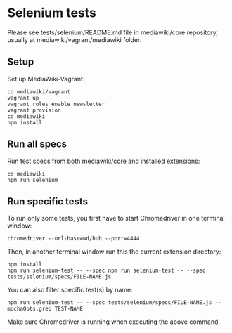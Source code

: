 # Selenium tests

Please see tests/selenium/README.md file in mediawiki/core repository, usually at mediawiki/vagrant/mediawiki folder.

## Setup

Set up MediaWiki-Vagrant:

    cd mediawiki/vagrant
    vagrant up
    vagrant roles enable newsletter
    vagrant provision
    cd mediawiki
    npm install

## Run all specs

Run test specs from both mediawiki/core and installed extensions:

    cd mediawiki
    npm run selenium

## Run specific tests

To run only some tests, you first have to start Chromedriver in one terminal window:

    chromedriver --url-base=wd/hub --port=4444

Then, in another terminal window run this the current extension directory:

    npm install
    npm run selenium-test -- --spec npm run selenium-test -- --spec tests/selenium/specs/FILE-NAME.js

You can also filter specific test(s) by name:

    npm run selenium-test -- --spec tests/selenium/specs/FILE-NAME.js --mochaOpts.grep TEST-NAME

Make sure Chromedriver is running when executing the above command.